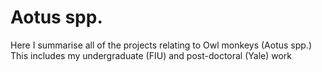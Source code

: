 # Aotus spp.
Here I summarise all of the projects relating to Owl monkeys (Aotus spp.)
This includes my undergraduate (FIU) and post-doctoral (Yale) work
